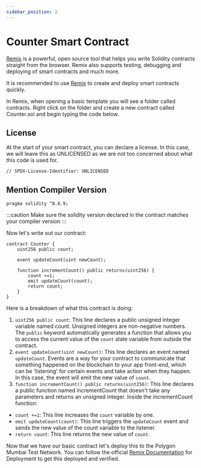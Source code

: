 ```yaml
---
sidebar_position: 2
---
```


# Counter Smart Contract

[Remix](https://remix.ethereum.org/) is a powerful, open source tool that helps you write Solidity contracts straight from the browser. Remix also supports testing, debugging and deploying of smart contracts and much more.

It is recommended to use [Remix](https://remix.ethereum.org/) to create and deploy smart contracts quickly.

In Remix, when opening a basic template you will see a folder called contracts. Right click on the folder and create a new contract called Counter.sol and begin typing the code below.

## License

At the start of your smart contract, you can declare a license. In this case, we will leave this as UNLICENSED as we are not too concerned about what this code is used for.

```
// SPDX-License-Identifier: UNLICENSED
```

## Mention Compiler Version

```
pragma solidity ^0.8.9;
```

:::caution
Make sure the solidity version declared in the contract matches your compiler version
:::

Now let's write out our contract:

```solidity
contract Counter {
    uint256 public count;

    event updateCount(uint newCount);

    function incrementCount() public returns(uint256) {
        count +=1;
        emit updateCount(count);
        return count;
    }
}
```

Here is a breakdown of what this contract is doing: 

1. `uint256 public count`: This line declares a public unsigned integer variable named count. Unsigned integers are non-negative numbers. The `public` keyword automatically generates a function that allows you to access the current value of the `count` state variable from outside the contract.
2. `event updateCount(uint newCount)`: This line declares an event named `updateCount`. Events are a way for your contract to communicate that something happened on the blockchain to your app front-end, which can be 'listening' for certain events and take action when they happen. In this case, the event will emit the new value of `count`.
3. `function incrementCount() public returns(uint256)`: This line declares a public function named incrementCount that doesn't take any parameters and returns an unsigned integer.
Inside the incrementCount function:

- `count +=1`: This line increases the `count` variable by one.
- `emit updateCount(count)`: This line triggers the `updateCount` event and sends the new value of the count variable to the listener.
- `return count`: This line returns the new value of `count`.
  
Now that we have our basic contract let's deploy this to the Polygon Mumbai Test Network. You can follow the official [Remix Documentation](https://remix-ide.readthedocs.io/en/latest/run.html) for Deployment to get this deployed and verified.
